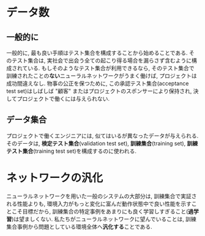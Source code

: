 # データ数
## 一般的に
一般的に, 最も良い手順はテスト集合を構成することから始めることである.
そのテスト集合は, 実社会で出会う全ての起こり得る場合を漏らさず含むように構成されている. もしそのようなテスト集合が利用できるなら, そのテスト集合で訓練されたことの**ない**ニューラルネットワークがうまく働けば, プロジェクトは成功間違えなし.
物事の公正を保つために, この承認テスト集合(acceptance test set)はしばしば "顧客" またはプロジェクトのスポンサーにより保持され, 決してプロジェクトで働くには与えられない.

## データ集合
プロジェクトで働くエンジニアには, 似てはいるが異なったデータが与えられる. そのデータは, **検定テスト集合**(validation test set), **訓練集合**(training set), **訓練テスト集合**(training test set)を構成するのに使われる. 

# ネットワークの汎化
ニューラルネットワークを用いた一般のシステムの大部分は, 訓練集合で実証される性能よりも, 環境入力がもっと変化に富んだ動作状態中で良い性能を示すことこそ目標だから, 訓練集合の特定事例をあまりにも良く学習しすぎること(**過学習**)は望ましくない. 私たちがニューラルネットワークに望んでいることは, 訓練集合事例から問題としている環境全体へ**汎化する**ことである. 